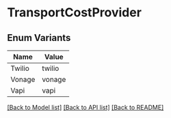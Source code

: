 # TransportCostProvider

## Enum Variants

| Name | Value |
|---- | -----|
| Twilio | twilio |
| Vonage | vonage |
| Vapi | vapi |


[[Back to Model list]](../README.md#documentation-for-models) [[Back to API list]](../README.md#documentation-for-api-endpoints) [[Back to README]](../README.md)


